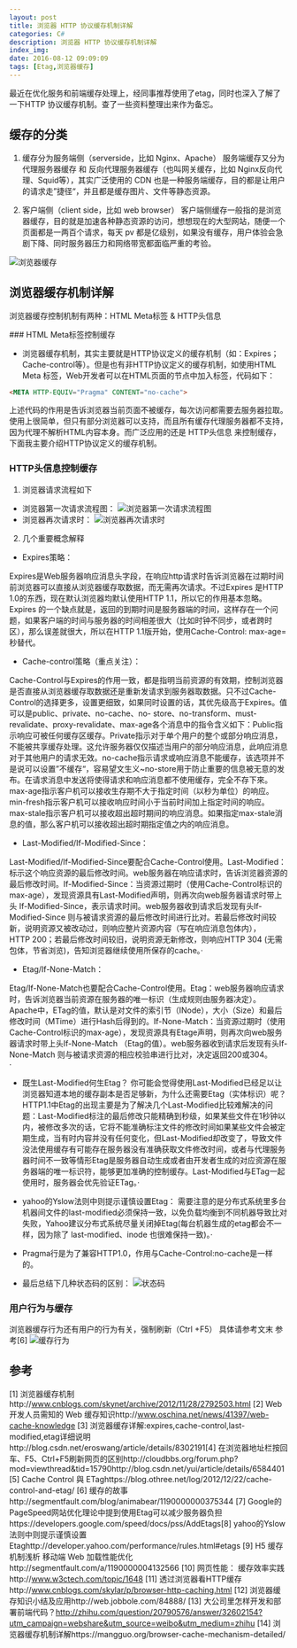 ```yaml
---
layout: post
title: 浏览器 HTTP 协议缓存机制详解
categories: C#
description: 浏览器 HTTP 协议缓存机制详解
index_img: 
date: 2016-08-12 09:09:09
tags: [Etag,浏览器缓存]
---
```


最近在优化服务和前端缓存处理上，经同事推荐使用了etag，同时也深入了解了一下HTTP 协议缓存机制。查了一些资料整理出来作为备忘。

## 缓存的分类
1. 缓存分为服务端侧（serverside，比如 Nginx、Apache）
服务端缓存又分为 代理服务器缓存 和 反向代理服务器缓存（也叫网关缓存，比如 Nginx反向代理、Squid等），其实广泛使用的 CDN 也是一种服务端缓存，目的都是让用户的请求走”捷径“，并且都是缓存图片、文件等静态资源。

2. 客户端侧（client side，比如 web browser）
客户端侧缓存一般指的是浏览器缓存，目的就是加速各种静态资源的访问，想想现在的大型网站，随便一个页面都是一两百个请求，每天 pv 都是亿级别，如果没有缓存，用户体验会急剧下降、同时服务器压力和网络带宽都面临严重的考验。

![浏览器缓存](http://mumupudding.oss-cn-hangzhou.aliyuncs.com/wp-content/uploads/2016/08/29261470980009.jpg)


## 浏览器缓存机制详解

浏览器缓存控制机制有两种：HTML Meta标签  & HTTP头信息

### HTML Meta标签控制缓存
- 浏览器缓存机制，其实主要就是HTTP协议定义的缓存机制（如：Expires；Cache-control等）。但是也有非HTTP协议定义的缓存机制，如使用HTML Meta 标签，Web开发者可以在HTML页面的<head>节点中加入<meta>标签，代码如下：
```html
<META HTTP-EQUIV="Pragma" CONTENT="no-cache">
```
上述代码的作用是告诉浏览器当前页面不被缓存，每次访问都需要去服务器拉取。使用上很简单，但只有部分浏览器可以支持，而且所有缓存代理服务器都不支持，因为代理不解析HTML内容本身。而广泛应用的还是 HTTP头信息 来控制缓存，下面我主要介绍HTTP协议定义的缓存机制。

### HTTP头信息控制缓存
1. 浏览器请求流程如下         
- 浏览器第一次请求流程图：
![浏览器第一次请求流程图](http://mumupudding.oss-cn-hangzhou.aliyuncs.com/wp-content/uploads/2016/08/21351470980010.png)
- 浏览器再次请求时：
![浏览器再次请求时](http://mumupudding.oss-cn-hangzhou.aliyuncs.com/wp-content/uploads/2016/08/25601470980010.png)

2. 几个重要概念解释  
   
- Expires策略：

Expires是Web服务器响应消息头字段，在响应http请求时告诉浏览器在过期时间前浏览器可以直接从浏览器缓存取数据，而无需再次请求。不过Expires 是HTTP 1.0的东西，现在默认浏览器均默认使用HTTP 1.1，所以它的作用基本忽略。Expires 的一个缺点就是，返回的到期时间是服务器端的时间，这样存在一个问题，如果客户端的时间与服务器的时间相差很大（比如时钟不同步，或者跨时区），那么误差就很大，所以在HTTP 1.1版开始，使用Cache-Control: max-age=秒替代。
      
- Cache-control策略（重点关注）：

Cache-Control与Expires的作用一致，都是指明当前资源的有效期，控制浏览器是否直接从浏览器缓存取数据还是重新发请求到服务器取数据。只不过Cache-Control的选择更多，设置更细致，如果同时设置的话，其优先级高于Expires。值可以是public、private、no-cache、no- store、no-transform、must-revalidate、proxy-revalidate、max-age各个消息中的指令含义如下：Public指示响应可被任何缓存区缓存。Private指示对于单个用户的整个或部分响应消息，不能被共享缓存处理。这允许服务器仅仅描述当用户的部分响应消息，此响应消息对于其他用户的请求无效。no-cache指示请求或响应消息不能缓存，该选项并不是说可以设置”不缓存“，容易望文生义~no-store用于防止重要的信息被无意的发布。在请求消息中发送将使得请求和响应消息都不使用缓存，完全不存下來。max-age指示客户机可以接收生存期不大于指定时间（以秒为单位）的响应。min-fresh指示客户机可以接收响应时间小于当前时间加上指定时间的响应。max-stale指示客户机可以接收超出超时期间的响应消息。如果指定max-stale消息的值，那么客户机可以接收超出超时期指定值之内的响应消息。

- Last-Modified/If-Modified-Since：

Last-Modified/If-Modified-Since要配合Cache-Control使用。Last-Modified：标示这个响应资源的最后修改时间。web服务器在响应请求时，告诉浏览器资源的最后修改时间。If-Modified-Since：当资源过期时（使用Cache-Control标识的max-age），发现资源具有Last-Modified声明，则再次向web服务器请求时带上头 If-Modified-Since，表示请求时间。web服务器收到请求后发现有头If-Modified-Since 则与被请求资源的最后修改时间进行比对。若最后修改时间较新，说明资源又被改动过，则响应整片资源内容（写在响应消息包体内），HTTP 200；若最后修改时间较旧，说明资源无新修改，则响应HTTP 304 (无需包体，节省浏览)，告知浏览器继续使用所保存的cache。·        

- Etag/If-None-Match：

Etag/If-None-Match也要配合Cache-Control使用。Etag：web服务器响应请求时，告诉浏览器当前资源在服务器的唯一标识（生成规则由服务器决定）。Apache中，ETag的值，默认是对文件的索引节（INode），大小（Size）和最后修改时间（MTime）进行Hash后得到的。If-None-Match：当资源过期时（使用Cache-Control标识的max-age），发现资源具有Etage声明，则再次向web服务器请求时带上头If-None-Match （Etag的值）。web服务器收到请求后发现有头If-None-Match 则与被请求资源的相应校验串进行比对，决定返回200或304。·        

- 既生Last-Modified何生Etag？
你可能会觉得使用Last-Modified已经足以让浏览器知道本地的缓存副本是否足够新，为什么还需要Etag（实体标识）呢？HTTP1.1中Etag的出现主要是为了解决几个Last-Modified比较难解决的问题：Last-Modified标注的最后修改只能精确到秒级，如果某些文件在1秒钟以内，被修改多次的话，它将不能准确标注文件的修改时间如果某些文件会被定期生成，当有时内容并没有任何变化，但Last-Modified却改变了，导致文件没法使用缓存有可能存在服务器没有准确获取文件修改时间，或者与代理服务器时间不一致等情形Etag是服务器自动生成或者由开发者生成的对应资源在服务器端的唯一标识符，能够更加准确的控制缓存。Last-Modified与ETag一起使用时，服务器会优先验证ETag。·        
- yahoo的Yslow法则中则提示谨慎设置Etag：
需要注意的是分布式系统里多台机器间文件的last-modified必须保持一致，以免负载均衡到不同机器导致比对失败，Yahoo建议分布式系统尽量关闭掉Etag(每台机器生成的etag都会不一样，因为除了 last-modified、inode 也很难保持一致)。·        

- Pragma行是为了兼容HTTP1.0，作用与Cache-Control:no-cache是一样的。

- 最后总结下几种状态码的区别：
![状态码](http://mumupudding.oss-cn-hangzhou.aliyuncs.com/wp-content/uploads/2016/08/52401470980011.jpg)

### 用户行为与缓存
浏览器缓存行为还有用户的行为有关，强制刷新（Ctrl +F5） 具体请参考文末 参考[6]
![缓存行为](https://img.itgo.ml/img/20190510165828.png)

## 参考
[1] 浏览器缓存机制http://www.cnblogs.com/skynet/archive/2012/11/28/2792503.html
[2] Web 开发人员需知的 Web 缓存知识http://www.oschina.net/news/41397/web-cache-knowledge
[3] 浏览器缓存详解:expires,cache-control,last-modified,etag详细说明http://blog.csdn.net/eroswang/article/details/8302191[4] 在浏览器地址栏按回车、F5、Ctrl+F5刷新网页的区别http://cloudbbs.org/forum.php?mod=viewthread&tid=15790http://blog.csdn.net/yui/article/details/6584401
[5] Cache Control 與 ETaghttps://blog.othree.net/log/2012/12/22/cache-control-and-etag/
[6] 缓存的故事http://segmentfault.com/blog/animabear/1190000000375344
[7] Google的PageSpeed网站优化理论中提到使用Etag可以减少服务器负担https://developers.google.com/speed/docs/pss/AddEtags[8] yahoo的Yslow法则中则提示谨慎设置Etaghttp://developer.yahoo.com/performance/rules.html#etags
[9] H5 缓存机制浅析 移动端 Web 加载性能优化http://segmentfault.com/a/1190000004132566
[10] 网页性能： 缓存效率实践http://www.w3ctech.com/topic/1648
[11] 透过浏览器看HTTP缓存http://www.cnblogs.com/skylar/p/browser-http-caching.html
[12] 浏览器缓存知识小结及应用http://web.jobbole.com/84888/
[13] 大公司里怎样开发和部署前端代码？http://zhihu.com/question/20790576/answer/32602154?utm_campaign=webshare&utm_source=weibo&utm_medium=zhihu
[14] 浏览器缓存机制详解https://mangguo.org/browser-cache-mechanism-detailed/

